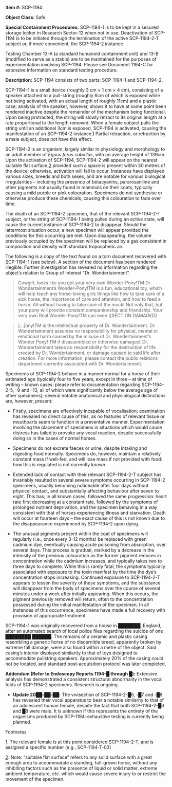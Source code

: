 **Item #:** SCP-1194

**Object Class:** Safe

**Special Containment Procedures:** SCP-1194-1 is to be kept in a secured storage locker in Research Sector-12 when not in use. Deactivation of SCP-1194 is to be initiated through the termination of the active SCP-1194-2-T subject or, if more convenient, the SCP-1194-2 instance.

Testing Chamber 13-A (a standard humanoid containment unit) and 13-B (modified to serve as a stable) are to be maintained for the purposes of experimentation involving SCP-1194. Please see Document 1194-C for extensive information on standard testing procedure.

**Description:** SCP-1194 consists of two parts: SCP-1194-1 and SCP-1194-2.

SCP-1194-1 is a small device (roughly 3 cm × 1 cm × 4 cm), consisting of a speaker attached to a pull-string (roughly 6cm of which is exposed while not being activated, with an actual length of roughly 11cm) and a plastic case; analysis of the speaker, however, shows it to have at some point been rendered inactive despite the remainder of the mechanism being functional. Upon being protracted, the string will slowly retract to its original length at a rate proportional to the length removed. When a female subject pulls the string until an additional 3cm is exposed, SCP-1194 is activated, causing the manifestation of an SCP-1194-2 instance.[1](javascript:;) Partial retraction, or retraction by a male subject, does not have this effect.

SCP-1194-2 is an organism, largely similar in physiology and morphology to an adult member of _Equus ferus caballus_, with an average height of 139cm. Upon the activation of SCP-1194, SCP-1194-2 will appear on the nearest suitable flat surface,[2](javascript:;) provided such a space is present within 30 metres of the device; otherwise, activation will fail to occur. Instances have displayed various sizes, breeds and both sexes, and are notable for various biological irregularities – including the presence of betacyanins, pararosaniline and other pigments not usually found in mammals on their coats, typically causing a mild purple or pink colouration. Specimens do not synthesise or otherwise produce these chemicals, causing this colouration to fade over time.

The death of an SCP-1194-2 specimen, that of the relevant SCP-1194-2-T subject, or the string of SCP-1194-1 being pulled during an active state, will cause the current instance of SCP-1194-2 to disappear. Should the lattermost situation occur, a new specimen will appear provided the conditions for this occurring are met. Upon disappearing, the volume previously occupied by the specimen will be replaced by a gas consistent in composition and density with standard tropospheric air.

The following is a copy of the text found on a torn document recovered with SCP-1194-1 (see below). A section of the document has been rendered illegible. Further investigation has revealed no information regarding the object’s relation to Group of Interest "Dr. Wondertainment".

> Cowgirl, looks like you got your very own Wonder-Pony!TM Dr. Wondertainment’s Wonder-Pony!TM is a fun, educational toy, which will help teach any horse-loving girls things like how to take care of a sick horse, the importance of care and attention, and how to feed a horse. All without having to take care of the muck! Not only that, but your pony will provide constant companionship and friendship. Your very own Real Wonder-Pony!TM can even t\[SECTION DAMAGED\]

> \[…\]ony!TM is the intellectual property of Dr. Wondertainment. Dr. Wondertainment assumes no responsibility for physical, mental or emotional harm caused by the misuse of Dr. Wondertainment’s Wonder Pony! TM if disassembled or otherwise damaged. Dr. Wondertainment takes no responsibility for the destruction of life created by Dr. Wondertainment, or damage caused to said life after creation. For more information, please contact the public relations department currently associated with Dr. Wondertainment.

Specimens of SCP-1194-2 behave in a manner normal for a horse of their estimated age (typically four to five years, except in three – at time of writing – known cases: please refer to documentation regarding SCP-1194-2-5, -9 and -13, all of which were significantly below the average age of other specimens); several notable anatomical and physiological distinctions are, however, present:

*   Firstly, specimens are effectively incapable of vocalisation; examination has revealed no direct cause of this, as no features of relevant tissue or mouthparts seem to function in a preventative manner. Experimentation involving the placement of specimens in situations which would cause distress has failed to provoke any vocal reaction, despite successfully doing so in the cases of normal horses.

*   Specimens do not excrete faeces or urine, despite intaking and digesting food normally. Specimens do, however, maintain a relatively constant mass if well-fed, and will lose mass if not provided with food: how this is regulated is not currently known.

*   Extended lack of contact with their relevant SCP-1194-2-T subject has invariably resulted in several severe symptoms occurring in SCP-1194-2 specimens, usually becoming noticeable after four days without physical contact, and substantially affecting behaviour after seven to eight. This has, in all known cases, followed the same progression: heart rate first decreasing at a constant rate, followed by the symptoms of prolonged nutrient deprivation, and the specimen behaving in a way consistent with that of horses experiencing illness and starvation. Death will occur at fourteen days – the exact cause of this is not known due to the disappearance experienced by SCP-1194-2 upon dying.

*   The unusual pigments present within the coat of specimens will regularly (i.e., once every 3-12 months) be replaced with green cadmium dye, eventually causing acute poisoning from absorption, over several days. This process is gradual, marked by a decrease in the intensity of the previous colouration as the former pigment reduces in concentration while the cadmium increases, and typically takes two to three days to complete. While this is rarely fatal, the symptoms typically associated with exposure to the toxin manifest by the time the dye’s concentration stops increasing. Continued exposure to SCP-1194-2-T appears to lessen the severity of these symptoms, and the substance will disappear from the body of specimens over the course of several minutes under a week after initially appearing. When this occurs, the pigment previously removed will return, often to the concentration possessed during the initial manifestation of the specimen. In all instances of this occurrence, specimens have made a full recovery with provision of appropriate treatment.

SCP-1194-1 was originally recovered from a house in ███████, England, after an automated search of local police files regarding the suicide of one ████████ ██████. The remains of a ceramic and plastic casing resembling a generic horse of no discernible breed, apparently broken by extreme fall damage, were also found within a metre of the object. Said casing’s interior displayed similarity to that of toys designed to accommodate pullstring speakers. Approximately 20% of the casing could not be located, and standard post-acquisition protocol was later completed.

**Addendum (Refer to Endoscopy Reports 1194-█ through █):** Extensive analysis has demonstrated a consistent structural abnormality in the vocal folds of SCP-1194-2 specimens. Research is ongoing.

*   **Update 20██-██-██:** The vivisection of SCP-1194-2-█6, -█7 and -█8 has revealed their vocal apparatus to bear a notable similarity to that of an adolescent human female, despite the fact that both SCP-1194-2-█6 and █8 were male. It is unknown if this represents the entirety of the organisms produced by SCP-1194: exhaustive testing is currently being planned.

Footnotes

[1](javascript:;). The relevant female is at this point considered SCP-1194-2-T, and is assigned a specific number (e.g., SCP-1194-T-03)

[2](javascript:;). Note: “suitable flat surface” refers to any solid surface with a great enough area to accommodate a standing, full-grown horse, without any inhibiting factors such as the presence of liquid or solid matter, extreme ambient temperature, etc. which would cause severe injury to or restrict the movement of the specimen.